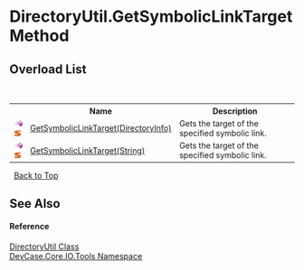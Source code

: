 # DirectoryUtil.GetSymbolicLinkTarget Method 
 


## Overload List
&nbsp;<table><tr><th></th><th>Name</th><th>Description</th></tr><tr><td>![Public method](media/pubmethod.gif "Public method")![Static member](media/static.gif "Static member")</td><td><a href="M_DevCase_Core_IO_Tools_DirectoryUtil_GetSymbolicLinkTarget">GetSymbolicLinkTarget(DirectoryInfo)</a></td><td>
Gets the target of the specified symbolic link.</td></tr><tr><td>![Public method](media/pubmethod.gif "Public method")![Static member](media/static.gif "Static member")</td><td><a href="M_DevCase_Core_IO_Tools_DirectoryUtil_GetSymbolicLinkTarget_1">GetSymbolicLinkTarget(String)</a></td><td>
Gets the target of the specified symbolic link.</td></tr></table>&nbsp;
<a href="#directoryutil.getsymboliclinktarget-method">Back to Top</a>

## See Also


#### Reference
<a href="T_DevCase_Core_IO_Tools_DirectoryUtil">DirectoryUtil Class</a><br /><a href="N_DevCase_Core_IO_Tools">DevCase.Core.IO.Tools Namespace</a><br />